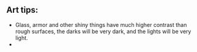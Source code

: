 ## Art tips:
- Glass, armor and other shiny things have much higher contrast than rough surfaces, the darks will be very dark, and the lights will be very light.
- 

